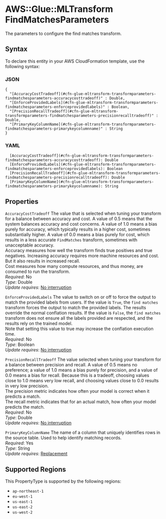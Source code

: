 # AWS::Glue::MLTransform FindMatchesParameters<a name="aws-properties-glue-mltransform-transformparameters-findmatchesparameters"></a>

The parameters to configure the find matches transform\.

## Syntax<a name="aws-properties-glue-mltransform-transformparameters-findmatchesparameters-syntax"></a>

To declare this entity in your AWS CloudFormation template, use the following syntax:

### JSON<a name="aws-properties-glue-mltransform-transformparameters-findmatchesparameters-syntax.json"></a>

```
{
  "[AccuracyCostTradeoff](#cfn-glue-mltransform-transformparameters-findmatchesparameters-accuracycosttradeoff)" : Double,
  "[EnforceProvidedLabels](#cfn-glue-mltransform-transformparameters-findmatchesparameters-enforceprovidedlabels)" : Boolean,
  "[PrecisionRecallTradeoff](#cfn-glue-mltransform-transformparameters-findmatchesparameters-precisionrecalltradeoff)" : Double,
  "[PrimaryKeyColumnName](#cfn-glue-mltransform-transformparameters-findmatchesparameters-primarykeycolumnname)" : String
}
```

### YAML<a name="aws-properties-glue-mltransform-transformparameters-findmatchesparameters-syntax.yaml"></a>

```
  [AccuracyCostTradeoff](#cfn-glue-mltransform-transformparameters-findmatchesparameters-accuracycosttradeoff): Double
  [EnforceProvidedLabels](#cfn-glue-mltransform-transformparameters-findmatchesparameters-enforceprovidedlabels): Boolean
  [PrecisionRecallTradeoff](#cfn-glue-mltransform-transformparameters-findmatchesparameters-precisionrecalltradeoff): Double
  [PrimaryKeyColumnName](#cfn-glue-mltransform-transformparameters-findmatchesparameters-primarykeycolumnname): String
```

## Properties<a name="aws-properties-glue-mltransform-transformparameters-findmatchesparameters-properties"></a>

`AccuracyCostTradeoff`  <a name="cfn-glue-mltransform-transformparameters-findmatchesparameters-accuracycosttradeoff"></a>
The value that is selected when tuning your transform for a balance between accuracy and cost\. A value of 0\.5 means that the system balances accuracy and cost concerns\. A value of 1\.0 means a bias purely for accuracy, which typically results in a higher cost, sometimes substantially higher\. A value of 0\.0 means a bias purely for cost, which results in a less accurate `FindMatches` transform, sometimes with unacceptable accuracy\.  
Accuracy measures how well the transform finds true positives and true negatives\. Increasing accuracy requires more machine resources and cost\. But it also results in increased recall\.   
Cost measures how many compute resources, and thus money, are consumed to run the transform\.  
*Required*: No  
*Type*: Double  
*Update requires*: [No interruption](https://docs.aws.amazon.com/AWSCloudFormation/latest/UserGuide/using-cfn-updating-stacks-update-behaviors.html#update-no-interrupt)

`EnforceProvidedLabels`  <a name="cfn-glue-mltransform-transformparameters-findmatchesparameters-enforceprovidedlabels"></a>
The value to switch on or off to force the output to match the provided labels from users\. If the value is `True`, the `find matches` transform forces the output to match the provided labels\. The results override the normal conflation results\. If the value is `False`, the `find matches` transform does not ensure all the labels provided are respected, and the results rely on the trained model\.  
Note that setting this value to true may increase the conflation execution time\.  
*Required*: No  
*Type*: Boolean  
*Update requires*: [No interruption](https://docs.aws.amazon.com/AWSCloudFormation/latest/UserGuide/using-cfn-updating-stacks-update-behaviors.html#update-no-interrupt)

`PrecisionRecallTradeoff`  <a name="cfn-glue-mltransform-transformparameters-findmatchesparameters-precisionrecalltradeoff"></a>
The value selected when tuning your transform for a balance between precision and recall\. A value of 0\.5 means no preference; a value of 1\.0 means a bias purely for precision, and a value of 0\.0 means a bias for recall\. Because this is a tradeoff, choosing values close to 1\.0 means very low recall, and choosing values close to 0\.0 results in very low precision\.  
The precision metric indicates how often your model is correct when it predicts a match\.   
The recall metric indicates that for an actual match, how often your model predicts the match\.  
*Required*: No  
*Type*: Double  
*Update requires*: [No interruption](https://docs.aws.amazon.com/AWSCloudFormation/latest/UserGuide/using-cfn-updating-stacks-update-behaviors.html#update-no-interrupt)

`PrimaryKeyColumnName`  <a name="cfn-glue-mltransform-transformparameters-findmatchesparameters-primarykeycolumnname"></a>
The name of a column that uniquely identifies rows in the source table\. Used to help identify matching records\.  
*Required*: Yes  
*Type*: String  
*Update requires*: [Replacement](https://docs.aws.amazon.com/AWSCloudFormation/latest/UserGuide/using-cfn-updating-stacks-update-behaviors.html#update-replacement)

## Supported Regions

This PropertyType is supported by the following regions:

- `ap-northeast-1`
- `eu-west-1`
- `us-east-1`
- `us-east-2`
- `us-west-2`
